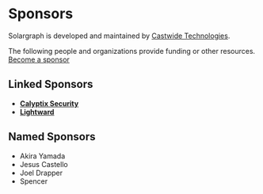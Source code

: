 # Sponsors

Solargraph is developed and maintained by [Castwide Technologies](https://castwide.com).

The following people and organizations provide funding or other resources. [Become a sponsor](https://patreon.com/castwide)

## Linked Sponsors

- **[Calyptix Security](https://www.calyptix.com/)**
- **[Lightward](https://lightward.com)**

## Named Sponsors

- Akira Yamada
- Jesus Castello
- Joel Drapper
- Spencer
